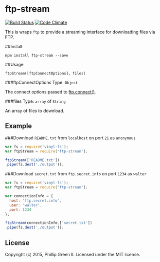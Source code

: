 # ftp-stream
[![Build Status](https://travis-ci.org/phillipgreenii/node-ftp-stream.svg)](https://travis-ci.org/phillipgreenii/node-ftp-stream)
[![Code Climate](https://codeclimate.com/github/phillipgreenii/node-ftp-stream/badges/gpa.svg)](https://codeclimate.com/github/phillipgreenii/node-ftp-stream)

This is wraps `ftp` to provide a streaming interface for downloading files via FTP.

##Install

```shell
npm install ftp-stream --save
```

##Usage

`ftpStream([ftpConnectOptions], files)`

###ftpConnectOptions
Type: `Object`

The connect options passed to [ftp.connect()](https://github.com/mscdex/node-ftp#methods).


###files
Type: `array` of `String`

An array of files to download.



## Example

###Download `README.txt` from `localhost` on port `21` as `anonymous`
```javascript
var fs = require('vinyl-fs');
var ftpStream = require('ftp-stream');

ftpStream(['README.txt'])
.pipe(fs.dest('./output'));
```

###Download `secret.txt` from `ftp.secret.info` on port `1234` as `walter`
```javascript
var fs = require('vinyl-fs');
var ftpStream = require('ftp-stream');

var connectionInfo = {
  host: 'ftp.secret.info',
  user: 'walter',
  port: 1234
};

ftpStream(connectionInfo,['secret.txt'])
.pipe(fs.dest('./output'));
```

## License
Copyright (c) 2015, Phillip Green II. Licensed under the MIT license.
